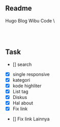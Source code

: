 
## Readme

Hugo Blog Wibu Code \

<br><br>

## Task


- [] search
- [x] single responsive
- [x] kategori
- [x] kode highliter
- [x] List tag
- [x] Diskus
- [x] Hal about
- [x] Fix link
- [] Fix link Lainnya
